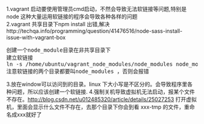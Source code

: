 1.vagrant 启动要使用管理员cmd启动，不然会导致无法软链接等问题,特别是node 这种大量运用软链接的程序会导致各种各样的问题<br/>
2.vagrant 共享目录下npm install 出错,解决http://techqa.info/programming/question/41476516/node-sass-install-issue-with-vagrant-box<br/>
<pre>创建一个node_module目录在非共享目录下
建立软链接
ln -s /home/ubuntu/vagrant_node_modules/node_modules node_modules 
注意软链接的两个目录都要叫node_modules ，否则会报错
</pre>
3.放在window可以访问到的目录。linux 下大小写是不区分的。会导致程序里各种问题，所以应该创建一个软链接.
4.强制关机导致虚拟机无法启动，报某个文件不存在。http://blog.csdn.net/u012485320/article/details/25027253
打开虚拟机，里面会显示什么文件不存在，去那个目录下你会到看 xxx-tmp 的文件，重命名成xxx就好了
